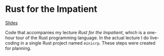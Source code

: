 # Rust for the Impatient

[Slides](https://docs.google.com/presentation/d/1niYvS_v0czxaQ6ecNHS7b27Fq36QC6r0/edit?usp=drive_link&ouid=117465471445462439416&rtpof=true&sd=true)

Code that accompanies my lecture *Rust for the Impatient*, which is a one-hour tour of the Rust programming language.
In the actual lecture I do live-coding in a single Rust project named `minicrp`. These steps were created for planning.
